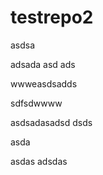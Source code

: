 # testrepo2

asdsa

adsada
asd
ads

wwweasdsadds

sdfsdwwww


asdsadasadsd
dsds

asda

asdas
adsdas
